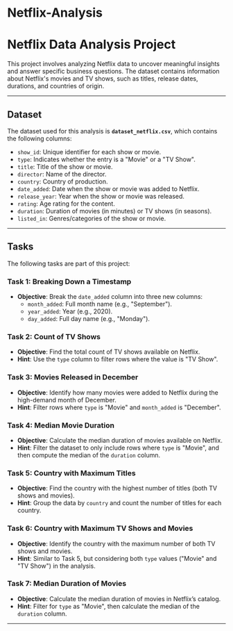 # Netflix-Analysis


# Netflix Data Analysis Project

This project involves analyzing Netflix data to uncover meaningful insights and answer specific business questions. The dataset contains information about Netflix's movies and TV shows, such as titles, release dates, durations, and countries of origin.

---

## Dataset
The dataset used for this analysis is **`dataset_netflix.csv`**, which contains the following columns:
- `show_id`: Unique identifier for each show or movie.
- `type`: Indicates whether the entry is a "Movie" or a "TV Show".
- `title`: Title of the show or movie.
- `director`: Name of the director.
- `country`: Country of production.
- `date_added`: Date when the show or movie was added to Netflix.
- `release_year`: Year when the show or movie was released.
- `rating`: Age rating for the content.
- `duration`: Duration of movies (in minutes) or TV shows (in seasons).
- `listed_in`: Genres/categories of the show or movie.

---

## Tasks
The following tasks are part of this project:

### **Task 1: Breaking Down a Timestamp**
- **Objective**: Break the `date_added` column into three new columns:
  - `month_added`: Full month name (e.g., "September").
  - `year_added`: Year (e.g., 2020).
  - `day_added`: Full day name (e.g., "Monday").
  
### **Task 2: Count of TV Shows**
- **Objective**: Find the total count of TV shows available on Netflix.
- **Hint**: Use the `type` column to filter rows where the value is "TV Show".

### **Task 3: Movies Released in December**
- **Objective**: Identify how many movies were added to Netflix during the high-demand month of December.
- **Hint**: Filter rows where `type` is "Movie" and `month_added` is "December".

### **Task 4: Median Movie Duration**
- **Objective**: Calculate the median duration of movies available on Netflix.
- **Hint**: Filter the dataset to only include rows where `type` is "Movie", and then compute the median of the `duration` column.

### **Task 5: Country with Maximum Titles**
- **Objective**: Find the country with the highest number of titles (both TV shows and movies).
- **Hint**: Group the data by `country` and count the number of titles for each country.

### **Task 6: Country with Maximum TV Shows and Movies**
- **Objective**: Identify the country with the maximum number of both TV shows and movies.
- **Hint**: Similar to Task 5, but considering both `type` values ("Movie" and "TV Show") in the analysis.

### **Task 7: Median Duration of Movies**
- **Objective**: Calculate the median duration of movies in Netflix’s catalog.
- **Hint**: Filter for `type` as "Movie", then calculate the median of the `duration` column.

---
